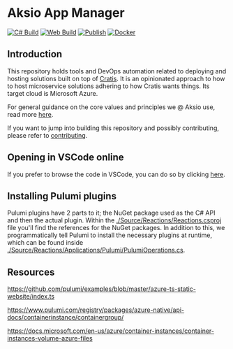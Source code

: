 # Aksio App Manager

[![C# Build](https://github.com/aksio-insurtech/Cratis/actions/workflows/dotnet-build.yml/badge.svg)](https://github.com/aksio-insurtech/Management/actions/workflows/dotnet-build.yml)
[![Web Build](https://github.com/aksio-insurtech/Cratis/actions/workflows/node-build.yml/badge.svg)](https://github.com/aksio-insurtech/Management/actions/workflows/web-build.yml)
[![Publish](https://github.com/aksio-insurtech/Cratis/actions/workflows/publish.yml/badge.svg)](https://github.com/aksio-insurtech/Management/actions/workflows/publish.yml)
[![Docker](https://img.shields.io/docker/v/aksioinsurtech/app-manager?label=Aksio%20App%20Manager&logo=docker&sort=semver)](https://hub.docker.com/r/aksioinsurtech/app-manager)

## Introduction

This repository holds tools and DevOps automation related to deploying and hosting solutions built on top of [Cratis](https://github.com/aksio-insurtech/Cratis).
It is an opinionated approach to how to host microservice solutions adhering to how Cratis wants things. Its target cloud is Microsoft Azure.

For general guidance on the core values and principles we @ Aksio use, read more [here](https://github.com/aksio-insurtech/Home/blob/main/profile/README.md).

If you want to jump into building this repository and possibly contributing, please refer to [contributing](./Documentation/contributing.md).

## Opening in VSCode online

If you prefer to browse the code in VSCode, you can do so by clicking [here](https://vscode.dev/github/aksio-insurtech/Cratis).

## Installing Pulumi plugins

Pulumi plugins have 2 parts to it; the NuGet package used as the C# API and then the actual plugin.
Within the [./Source/Reactions/Reactions.csproj](./Source/Reactions/Reactions.csproj) file you'll find the references for the NuGet
packages. In addition to this, we programmatically tell Pulumi to install the necessary plugins at runtime, which can be found inside
[./Source/Reactions/Applications/Pulumi/PulumiOperations.cs](./Source/Reactions/Applications/Pulumi/PulumiOperations.cs).

## Resources

https://github.com/pulumi/examples/blob/master/azure-ts-static-website/index.ts

https://www.pulumi.com/registry/packages/azure-native/api-docs/containerinstance/containergroup/

https://docs.microsoft.com/en-us/azure/container-instances/container-instances-volume-azure-files
